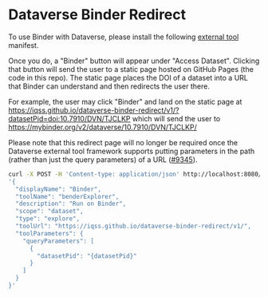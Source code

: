 # Dataverse Binder Redirect

To use Binder with Dataverse, please install the following [external tool][] manifest.

[external tool]: https://guides.dataverse.org/en/latest/admin/external-tools.html

Once you do, a "Binder" button will appear under "Access Dataset". Clicking that button will send the user to a static page hosted on GitHub Pages (the code in this repo). The static page places the DOI of a dataset into a URL that Binder can understand and then redirects the user there.

For example, the user may click "Binder" and land on the static page at https://iqss.github.io/dataverse-binder-redirect/v1/?datasetPid=doi:10.7910/DVN/TJCLKP which will send the user to https://mybinder.org/v2/dataverse/10.7910/DVN/TJCLKP/

Please note that this redirect page will no longer be required once the Dataverse external tool framework supports putting parameters in the path (rather than just the query parameters) of a URL ([#9345](https://github.com/IQSS/dataverse/issues/9345)).

```bash
curl -X POST -H 'Content-type: application/json' http://localhost:8080/api/admin/externalTools -d \
'{
  "displayName": "Binder",
  "toolName": "benderExplorer",
  "description": "Run on Binder",
  "scope": "dataset",
  "type": "explore",
  "toolUrl": "https://iqss.github.io/dataverse-binder-redirect/v1/",
  "toolParameters": {
    "queryParameters": [
      {
        "datasetPid": "{datasetPid}"
      }
    ]
  }
}'
```
